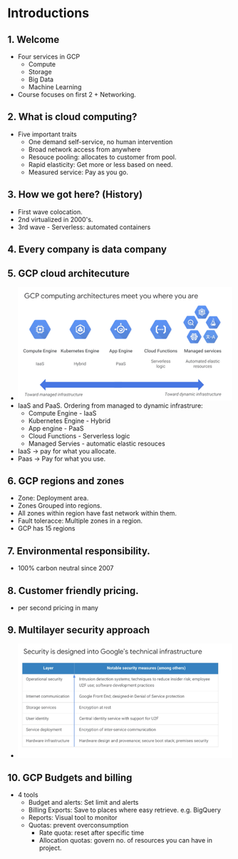 # Introductions

## 1. Welcome

- Four services in GCP
  - Compute
  - Storage
  - Big Data
  - Machine Learning
- Course focuses on first 2 + Networking.


## 2. What is cloud computing?

- Five important traits
  - One demand self-service, no human intervention
  - Broad network access from anywhere
  - Resouce pooling: allocates to customer from pool.
  - Rapid elasticity: Get more or less based on need.
  - Measured service: Pay as you go.


 ## 3. How we got here? (History)
   - First wave colocation.
   - 2nd virtualized in 2000's.
   - 3rd wave - Serverless:  automated containers 

 ## 4. Every company is data company

 ## 5. GCP cloud architecuture
 - ![image-20200521125915979](1_introducing_GCP/image-20200521125915979.png)
 - IaaS and PaaS. Ordering from managed to dynamic infrastrure:
   - Compute Engine - IaaS
   - Kubernetes Engine - Hybrid
   - App engine - PaaS
   - Cloud Functions - Serverless logic
   - Managed Servies - automatic elastic resouces
- IaaS -> pay for what you allocate.
- Paas -> Pay for what you use.

## 6. GCP regions and zones

- Zone: Deployment area.
- Zones Grouped into regions.
- All zones within region have fast network within them.
- Fault toleracce: Multiple zones in a region.
- GCP has 15 regions

## 7. Environmental responsibility.
- 100% carbon neutral since 2007


## 8. Customer friendly pricing.
- per second pricing in many

## 9. Multilayer security approach

- ![image-20200521125659856](1_introducing_GCP/image-20200521125659856.png)

## 10. GCP Budgets and billing

- 4 tools
  - Budget and alerts: Set limit and alerts
  - Billing Exports: Save to places where easy retrieve. e.g. BigQuery
  - Reports: Visual tool to monitor
  - Quotas: prevent overconsumption
    - Rate quota: reset after specific time
    - Allocation quotas: govern no. of resources you can have in project. 

